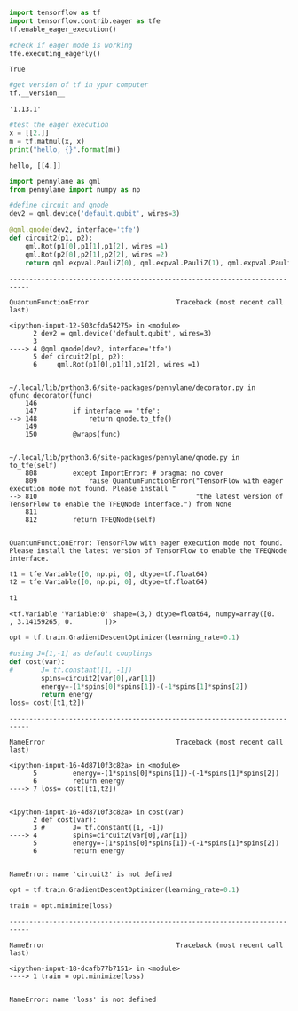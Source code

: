

```python
import tensorflow as tf
import tensorflow.contrib.eager as tfe
tf.enable_eager_execution()
```


```python
#check if eager mode is working
tfe.executing_eagerly()
```




    True




```python
#get version of tf in ypur computer
tf.__version__
```




    '1.13.1'




```python
#test the eager execution
x = [[2.]]
m = tf.matmul(x, x)
print("hello, {}".format(m))
```

    hello, [[4.]]



```python
import pennylane as qml
from pennylane import numpy as np
```


```python
#define circuit and qnode
dev2 = qml.device('default.qubit', wires=3)

@qml.qnode(dev2, interface='tfe')
def circuit2(p1, p2):
    qml.Rot(p1[0],p1[1],p1[2], wires =1)
    qml.Rot(p2[0],p2[1],p2[2], wires =2)
    return qml.expval.PauliZ(0), qml.expval.PauliZ(1), qml.expval.PauliZ(2)
```


    ---------------------------------------------------------------------------

    QuantumFunctionError                      Traceback (most recent call last)

    <ipython-input-12-503cfda54275> in <module>
          2 dev2 = qml.device('default.qubit', wires=3)
          3 
    ----> 4 @qml.qnode(dev2, interface='tfe')
          5 def circuit2(p1, p2):
          6     qml.Rot(p1[0],p1[1],p1[2], wires =1)


    ~/.local/lib/python3.6/site-packages/pennylane/decorator.py in qfunc_decorator(func)
        146 
        147         if interface == 'tfe':
    --> 148             return qnode.to_tfe()
        149 
        150         @wraps(func)


    ~/.local/lib/python3.6/site-packages/pennylane/qnode.py in to_tfe(self)
        808         except ImportError: # pragma: no cover
        809             raise QuantumFunctionError("TensorFlow with eager execution mode not found. Please install "
    --> 810                                        "the latest version of TensorFlow to enable the TFEQNode interface.") from None
        811 
        812         return TFEQNode(self)


    QuantumFunctionError: TensorFlow with eager execution mode not found. Please install the latest version of TensorFlow to enable the TFEQNode interface.



```python
t1 = tfe.Variable([0, np.pi, 0], dtype=tf.float64)
t2 = tfe.Variable([0, np.pi, 0], dtype=tf.float64)
```


```python
t1
```




    <tf.Variable 'Variable:0' shape=(3,) dtype=float64, numpy=array([0.        , 3.14159265, 0.        ])>




```python
opt = tf.train.GradientDescentOptimizer(learning_rate=0.1)
```


```python
#using J=[1,-1] as default couplings
def cost(var):
#       J= tf.constant([1, -1])
        spins=circuit2(var[0],var[1])
        energy=-(1*spins[0]*spins[1])-(-1*spins[1]*spins[2])
        return energy
loss= cost([t1,t2])
```


    ---------------------------------------------------------------------------

    NameError                                 Traceback (most recent call last)

    <ipython-input-16-4d8710f3c82a> in <module>
          5         energy=-(1*spins[0]*spins[1])-(-1*spins[1]*spins[2])
          6         return energy
    ----> 7 loss= cost([t1,t2])
    

    <ipython-input-16-4d8710f3c82a> in cost(var)
          2 def cost(var):
          3 #       J= tf.constant([1, -1])
    ----> 4         spins=circuit2(var[0],var[1])
          5         energy=-(1*spins[0]*spins[1])-(-1*spins[1]*spins[2])
          6         return energy


    NameError: name 'circuit2' is not defined



```python
opt = tf.train.GradientDescentOptimizer(learning_rate=0.1)
```


```python
train = opt.minimize(loss)
```


    ---------------------------------------------------------------------------

    NameError                                 Traceback (most recent call last)

    <ipython-input-18-dcafb77b7151> in <module>
    ----> 1 train = opt.minimize(loss)
    

    NameError: name 'loss' is not defined



```python

```
